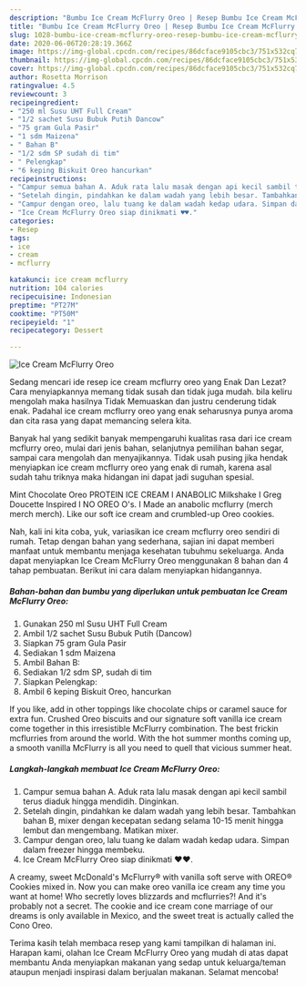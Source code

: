 ```yaml
---
description: "Bumbu Ice Cream McFlurry Oreo | Resep Bumbu Ice Cream McFlurry Oreo Yang Bisa Manjain Lidah"
title: "Bumbu Ice Cream McFlurry Oreo | Resep Bumbu Ice Cream McFlurry Oreo Yang Bisa Manjain Lidah"
slug: 1028-bumbu-ice-cream-mcflurry-oreo-resep-bumbu-ice-cream-mcflurry-oreo-yang-bisa-manjain-lidah
date: 2020-06-06T20:28:19.366Z
image: https://img-global.cpcdn.com/recipes/86dcface9105cbc3/751x532cq70/ice-cream-mcflurry-oreo-foto-resep-utama.jpg
thumbnail: https://img-global.cpcdn.com/recipes/86dcface9105cbc3/751x532cq70/ice-cream-mcflurry-oreo-foto-resep-utama.jpg
cover: https://img-global.cpcdn.com/recipes/86dcface9105cbc3/751x532cq70/ice-cream-mcflurry-oreo-foto-resep-utama.jpg
author: Rosetta Morrison
ratingvalue: 4.5
reviewcount: 3
recipeingredient:
- "250 ml Susu UHT Full Cream"
- "1/2 sachet Susu Bubuk Putih Dancow"
- "75 gram Gula Pasir"
- "1 sdm Maizena"
- " Bahan B"
- "1/2 sdm SP sudah di tim"
- " Pelengkap"
- "6 keping Biskuit Oreo hancurkan"
recipeinstructions:
- "Campur semua bahan A. Aduk rata lalu masak dengan api kecil sambil terus diaduk hingga mendidih. Dinginkan."
- "Setelah dingin, pindahkan ke dalam wadah yang lebih besar. Tambahkan bahan B, mixer dengan kecepatan sedang selama 10-15 menit hingga lembut dan mengembang. Matikan mixer."
- "Campur dengan oreo, lalu tuang ke dalam wadah kedap udara. Simpan dalam freezer hingga membeku."
- "Ice Cream McFlurry Oreo siap dinikmati ♥️♥️."
categories:
- Resep
tags:
- ice
- cream
- mcflurry

katakunci: ice cream mcflurry 
nutrition: 104 calories
recipecuisine: Indonesian
preptime: "PT27M"
cooktime: "PT50M"
recipeyield: "1"
recipecategory: Dessert

---
```



![Ice Cream McFlurry Oreo](https://img-global.cpcdn.com/recipes/86dcface9105cbc3/751x532cq70/ice-cream-mcflurry-oreo-foto-resep-utama.jpg)

Sedang mencari ide resep ice cream mcflurry oreo yang Enak Dan Lezat? Cara menyiapkannya memang tidak susah dan tidak juga mudah. bila keliru mengolah maka hasilnya Tidak Memuaskan dan justru cenderung tidak enak. Padahal ice cream mcflurry oreo yang enak seharusnya punya aroma dan cita rasa yang dapat memancing selera kita.

Banyak hal yang sedikit banyak mempengaruhi kualitas rasa dari ice cream mcflurry oreo, mulai dari jenis bahan, selanjutnya pemilihan bahan segar, sampai cara mengolah dan menyajikannya. Tidak usah pusing jika hendak menyiapkan ice cream mcflurry oreo yang enak di rumah, karena asal sudah tahu triknya maka hidangan ini dapat jadi suguhan spesial.

Mint Chocolate Oreo PROTEIN ICE CREAM I ANABOLIC Milkshake I Greg Doucette Inspired I NO OREO O&#39;s. I Made an anabolic mcflurry (merch merch merch). Like our soft ice cream and crumbled-up Oreo cookies.


Nah, kali ini kita coba, yuk, variasikan ice cream mcflurry oreo sendiri di rumah. Tetap dengan bahan yang sederhana, sajian ini dapat memberi manfaat untuk membantu menjaga kesehatan tubuhmu sekeluarga. Anda dapat menyiapkan Ice Cream McFlurry Oreo menggunakan 8 bahan dan 4 tahap pembuatan. Berikut ini cara dalam menyiapkan hidangannya.

<!--inarticleads1-->

##### Bahan-bahan dan bumbu yang diperlukan untuk pembuatan Ice Cream McFlurry Oreo:

1. Gunakan 250 ml Susu UHT Full Cream
1. Ambil 1/2 sachet Susu Bubuk Putih (Dancow)
1. Siapkan 75 gram Gula Pasir
1. Sediakan 1 sdm Maizena
1. Ambil  Bahan B:
1. Sediakan 1/2 sdm SP, sudah di tim
1. Siapkan  Pelengkap:
1. Ambil 6 keping Biskuit Oreo, hancurkan


If you like, add in other toppings like chocolate chips or caramel sauce for extra fun. Crushed Oreo biscuits and our signature soft vanilla ice cream come together in this irresistible McFlurry combination. The best frickin mcflurries from around the world. With the hot summer months coming up, a smooth vanilla McFlurry is all you need to quell that vicious summer heat. 

<!--inarticleads2-->

##### Langkah-langkah membuat Ice Cream McFlurry Oreo:

1. Campur semua bahan A. Aduk rata lalu masak dengan api kecil sambil terus diaduk hingga mendidih. Dinginkan.
1. Setelah dingin, pindahkan ke dalam wadah yang lebih besar. Tambahkan bahan B, mixer dengan kecepatan sedang selama 10-15 menit hingga lembut dan mengembang. Matikan mixer.
1. Campur dengan oreo, lalu tuang ke dalam wadah kedap udara. Simpan dalam freezer hingga membeku.
1. Ice Cream McFlurry Oreo siap dinikmati ♥️♥️.


A creamy, sweet McDonald&#39;s McFlurry® with vanilla soft serve with OREO® Cookies mixed in. Now you can make oreo vanilla ice cream any time you want at home! Who secretly loves blizzards and mcflurries?! And it&#39;s probably not a secret. The cookie and ice cream cone marriage of our dreams is only available in Mexico, and the sweet treat is actually called the Cono Oreo. 

Terima kasih telah membaca resep yang kami tampilkan di halaman ini. Harapan kami, olahan Ice Cream McFlurry Oreo yang mudah di atas dapat membantu Anda menyiapkan makanan yang sedap untuk keluarga/teman ataupun menjadi inspirasi dalam berjualan makanan. Selamat mencoba!
